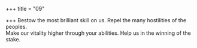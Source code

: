 +++
title = "09"

+++
Bestow the most brilliant skill on us. Repel the many hostilities of the  peoples.  
Make our vitality higher through your abilities. Help us in the winning  of the stake.  
